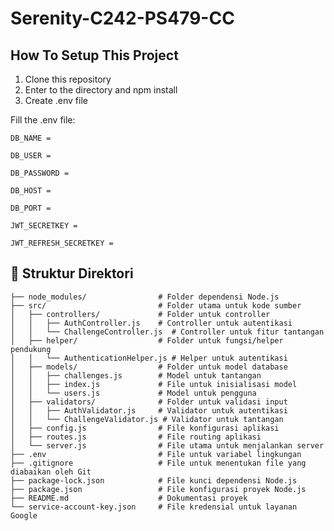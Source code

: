 # Serenity-C242-PS479-CC

## How To Setup This Project
1. Clone this repository
2. Enter to the directory and npm install
3. Create .env file

Fill the .env file:

`DB_NAME =`

`DB_USER =`

`DB_PASSWORD =`

`DB_HOST =`

`DB_PORT =`

`JWT_SECRETKEY =`

`JWT_REFRESH_SECRETKEY =`

## 📂 Struktur Direktori

```plaintext
├── node_modules/                # Folder dependensi Node.js
├── src/                         # Folder utama untuk kode sumber
│   ├── controllers/             # Folder untuk controller
│   │   ├── AuthController.js    # Controller untuk autentikasi
│   │   └── ChallengeController.js  # Controller untuk fitur tantangan
│   ├── helper/                  # Folder untuk fungsi/helper pendukung
│   │   └── AuthenticationHelper.js # Helper untuk autentikasi
│   ├── models/                  # Folder untuk model database
│   │   ├── challenges.js        # Model untuk tantangan
│   │   ├── index.js             # File untuk inisialisasi model
│   │   └── users.js             # Model untuk pengguna
│   ├── validators/              # Folder untuk validasi input
│   │   ├── AuthValidator.js     # Validator untuk autentikasi
│   │   └── ChallengeValidator.js # Validator untuk tantangan
│   ├── config.js                # File konfigurasi aplikasi
│   ├── routes.js                # File routing aplikasi
│   └── server.js                # File utama untuk menjalankan server
├── .env                         # File untuk variabel lingkungan
├── .gitignore                   # File untuk menentukan file yang diabaikan oleh Git
├── package-lock.json            # File kunci dependensi Node.js
├── package.json                 # File konfigurasi proyek Node.js
├── README.md                    # Dokumentasi proyek
└── service-account-key.json     # File kredensial untuk layanan Google
